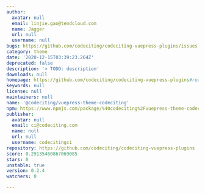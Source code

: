 ```yaml
---
author:
  avatar: null
  email: linjie.gao@tendcloud.com
  name: Jagger
  url: null
  username: null
bugs: https://github.com/codeciting/codeciting-vuepress-plugins/issues
category: theme
date: '2020-12-15T03:39:23.264Z'
deprecated: false
description: '> TODO: description'
downloads: null
homepage: https://github.com/codeciting/codeciting-vuepress-plugins#readme
keywords: null
license: null
maintainers: null
name: '@codeciting/vuepress-theme-codeciting'
npm: https://www.npmjs.com/package/%40codeciting%2Fvuepress-theme-codeciting
publisher:
  avatar: null
  email: ci@codeciting.com
  name: null
  url: null
  username: codecitingci
repository: https://github.com/codeciting/codeciting-vuepress-plugins
score: 0.29135460867069085
stars: 0
unstable: true
version: 0.2.4
watchers: 0

---
```


